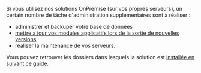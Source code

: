 Si vous utilisez nos solutions OnPremise (sur vos propres serveurs), un certain nombre de tâche d'administration supplémentaires sont à réaliser :

- administrer et backuper votre base de données
- [mettre à jour vos modules applicatifs lors de la sortie de nouvelles versions](/fr/fr/administration/onpremise/version.md)
- réaliser la maintenance de vos serveurs.

Vous pouvez retrouver les dossiers dans lesquels la solution est [installée en suivant ce guide](/fr/fr/administration/onpremise/dossier.md).